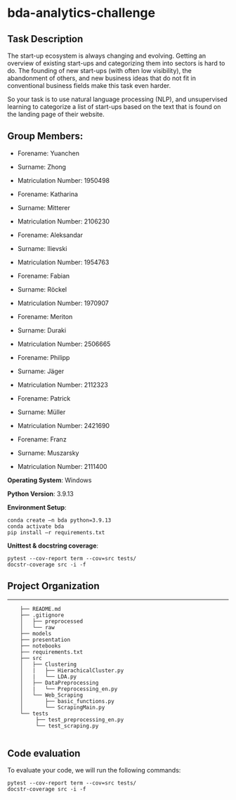 # bda-analytics-challenge

## Task Description
The start-up ecosystem is always changing and evolving. Getting an overview of existing start-ups and categorizing them into sectors is hard to do. The founding of new start-ups (with often low visibility), the abandonment of others, and new business ideas that do not fit in conventional business fields make this task even harder.

So your task is to use natural language processing (NLP), and unsupervised learning to categorize a list of start-ups based on the text that is found on the landing page of their website.

## Group Members: 
- Forename: Yuanchen
- Surname: Zhong
- Matriculation Number: 1950498

- Forename: Katharina
- Surname: Mitterer
- Matriculation Number: 2106230

- Forename: Aleksandar
- Surname: Ilievski
- Matriculation Number: 1954763

- Forename: Fabian
- Surname: Röckel
- Matriculation Number: 1970907

- Forename: Meriton
- Surname: Duraki
- Matriculation Number: 2506665

- Forename: Philipp
- Surname: Jäger
- Matriculation Number: 2112323

- Forename: Patrick
- Surname: Müller
- Matriculation Number: 2421690

- Forename: Franz   
- Surname: Muszarsky
- Matriculation Number: 2111400


**Operating System**: Windows

**Python Version**: 3.9.13

**Environment Setup**: 
````
conda create –n bda python=3.9.13
conda activate bda
pip install –r requirements.txt
````

**Unittest & docstring coverage**:
````
pytest --cov-report term --cov=src tests/
docstr-coverage src -i -f
````  


## Project Organization
------------
```
    ├── README.md 							
    ├── .gitignore 						    
    │   ├── preprocessed 					
    │   └── raw								
    ├── models								
    ├── presentation                        
    ├── notebooks							
    ├── requirements.txt 					
    ├── src
    │   ├── Clustering 			
    │   |   ├── HierachicalCluster.py 						
    │   |   └── LDA.py      
    │   ├── DataPreprocessing						
    │   |   └── Preprocessing_en.py 						
    │   └── Web_Scraping 				
    │       ├── basic_functions.py 						
    │       └── ScrapingMain.py                       
    └── tests
         ├── test_preprocessing_en.py                  
         └── test_scraping.py                               
	
```
## Code evaluation

To evaluate your code, we will run the following commands:

````
pytest --cov-report term --cov=src tests/
docstr-coverage src -i -f
````
